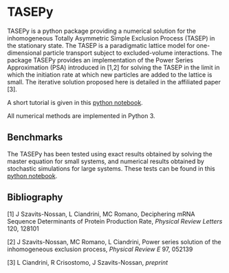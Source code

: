 # TASEPy
TASEPy is a python package providing a numerical solution for the inhomogeneous Totally Asymmetric Simple Exclusion Process (TASEP) in the stationary state. The TASEP is a paradigmatic lattice model for one-dimensional particle transport subject to excluded-volume interactions. The package TASEPy provides an implementation of the Power Series Approximation (PSA) introduced in [1,2] for solving the TASEP in the limit in which the initiation rate at which new particles are added to the lattice is small. The iterative solution proposed here is detailed in the affiliated paper [3].

A short tutorial is given in this [python notebook](<demos/tutorial_TASEPy.ipynb>).

All numerical methods are implemented in Python 3.

## Benchmarks

The TASEPy has been tested using exact results obtained by solving the master equation for small systems, and numerical results obtained by stochastic simulations for large systems. These tests can be found in this [python notebook](<TASEPy_benchmarks.ipynb>).

## Bibliography
[1] J Szavits-Nossan, L Ciandrini, MC Romano, Deciphering mRNA Sequence Determinants of Protein Production Rate, *Physical Review Letters* 120, 128101

[2] J Szavits-Nossan, MC Romano, L Ciandrini, Power series solution of the inhomogeneous exclusion process, *Physical Review E* 97, 052139

[3] L Ciandrini, R Crisostomo, J Szavits-Nossan, *preprint*

